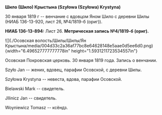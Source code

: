 **Шило (Шило) Крыстына (Szyłowa (Szyłowa) Krystyna)**

30 января 1819 г -- венчание с вдовцом Яном Шило с деревни Шилы (НИАБ
136-13-920, лист 26, №4/1819-б (ориг)).

**НИАБ 136-13-894:** Лист 26. **Метрическая запись №4/1819-б (ориг).**

![](./Осовская волость/Шилы/Шилы/Ян Крыстына/media/004d33c2a36af77bc8e64628148e5aae0d5ee6d0.png){width="6.496527777777778in"
height="1.5931211723534557in"}

Осовская Покровская церковь. 30 января 1819 года. Запись о венчании.

Szyło Jan -- жених, вдовец, парафии Осовской, с деревни Шилы.

Szyłowa Krystyna -- невеста, вдова, парафии Осовской.

Bielawski Mark -- свидетель.

Jllinicz Jan -- свидетель.

Woyniewicz Tomasz -- ксёндз.
